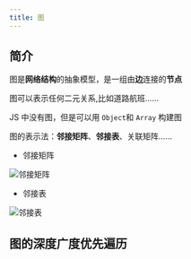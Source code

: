 ```yaml
---
title: 图
---
```


## 简介

图是**网络结构**的抽象模型，是一组由**边**连接的**节点**

图可以表示任何二元关系,比如道路航班......

JS 中没有图，但是可以用 `Object`和 `Array` 构建图

图的表示法：**邻接矩阵**、**邻接表**、关联矩阵......

- 邻接矩阵

![邻接矩阵](https://zfh-oss.oss-cn-shanghai.aliyuncs.com/blog-images/%E9%82%BB%E6%8E%A5%E7%9F%A9%E9%98%B5.png)

- 邻接表

![邻接表](https://zfh-oss.oss-cn-shanghai.aliyuncs.com/blog-images/%E9%82%BB%E6%8E%A5%E8%A1%A8.png)

## 图的深度广度优先遍历

